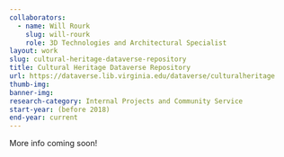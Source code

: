 ```yaml
---
collaborators: 
  - name: Will Rourk
    slug: will-rourk
    role: 3D Technologies and Architectural Specialist
layout: work
slug: cultural-heritage-dataverse-repository
title: Cultural Heritage Dataverse Repository
url: https://dataverse.lib.virginia.edu/dataverse/culturalheritage
thumb-img:
banner-img:
research-category: Internal Projects and Community Service
start-year: (before 2018)
end-year: current
---
```

More info coming soon!
